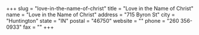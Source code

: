 +++
slug = "love-in-the-name-of-christ"
title = "Love in the Name of Christ"
name = "Love in the Name of Christ"
address = "715 Byron St"
city = "Huntington"
state = "IN"
postal = "46750"
website = ""
phone = "260 356-0933"
fax = ""
+++
